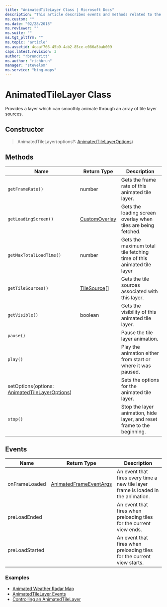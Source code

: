 ```yaml
---
title: "AnimatedTileLayer Class | Microsoft Docs"
description: "This article describes events and methods related to the AnimatedTileLayer Class, which provides a layer that can smoothly animate through an array of tile layer sources."
ms.custom: ""
ms.date: "02/28/2018"
ms.reviewer: ""
ms.suite: ""
ms.tgt_pltfrm: ""
ms.topic: "article"
ms.assetid: 4caaf766-45b9-4ab2-85ce-e086a5bab009
caps.latest.revision: 3
author: "rbrundritt"
ms.author: "richbrun"
manager: "stevelom"
ms.service: "bing-maps"
---
```

# AnimatedTileLayer Class
Provides a layer which can smoothly animate through an array of tile layer sources.

## Constructor

> AnimatedTileLayer(options?: [AnimatedTileLayerOptions](animatedtilelayeroptions-object.md))

## Methods

| Name                                          | Return Type    | Description                                                             |
|-----------------------------------------------|----------------|-------------------------------------------------------------------------|
| `getFrameRate()`                                | number         | Gets the frame rate of this animated tile layer.                        |
| `getLoadingScreen()`                            | [CustomOverlay](customoverlay-class.md)  | Gets the loading screen overlay when tiles are being fetched.           |
| `getMaxTotalLoadTime()`                         | number         | Gets the maximum total tile fetching time of this animated tile layer   |
| `getTileSources()`                              | [TileSource](tilesource-class.md)\[\] | Gets the tile sources associated with this layer.                       |
| `getVisible()`                                  | boolean        | Gets the visibility of this animated tile layer.                        |
| `pause()`                                       |                | Pause the tile layer animation.                                         |
| `play()`                                        |                | Play the animation either from start or where it was paused.            |
| setOptions(options: [AnimatedTileLayerOptions](animatedtilelayeroptions-object.md)) |                | Sets the options for the animated tile layer.                           |
| `stop()`                                        |                | Stop the layer animation, hide layer, and reset frame to the beginning. |

## Events

| Name           | Return Type            | Description                                                                       |
|----------------|------------------------|-----------------------------------------------------------------------------------|
| onFrameLoaded  | [AnimatedFrameEventArgs](animatedframeeventargs-object.md) | An event that fires every time a new tile layer frame is loaded in the animation. |
| preLoadEnded   |                        | An event that fires when preloading tiles for the current view ends.              |
| preLoadStarted |                        | An event that fires when preloading tiles for the current view starts.            |

### Examples

  * [Animated Weather Radar Map](../map-control-concepts/layers/animated-weather-radar-map.md)
  * [AnimatedTileLayer Events](../map-control-concepts/layers/animatedtilelayer-events.md)
  * [Controlling an AnimatedTileLayer](../map-control-concepts/layers/controlling-an-animatedtilelayer.md)